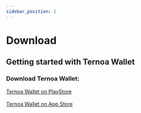 ```yaml
---
sidebar_position: 1
---
```


# Download

## Getting started with Ternoa Wallet

### Download Ternoa Wallet:

<div class="pagination-nav">
    <a class="pagination-nav__link" href="https://play.google.com/store/apps/details?id=com.ternoa.wallet.prod###">
      <div class="pagination-nav__label">Ternoa Wallet on PlayStore</div>
    </a>
</div>
<br/>
<div class="pagination-nav">
    <a class="pagination-nav__link" href="https://apps.apple.com/us/app/ternoa-wallet/id1562180877#?platform=iphone/">
      <div class="pagination-nav__label">Ternoa Wallet on App Store</div>
    </a>
</div>